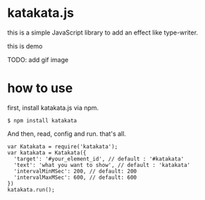 # katakata.js
this is a simple JavaScript library to add an effect like type-writer.


this is demo

TODO: add gif image


# how to use

first, install katakata.js via npm.

```
$ npm install katakata
```

And then, read, config and run. that's all.
```
var Katakata = require('katakata');
var katakata = Katakata({
  'target': '#your_element_id', // default : '#katakata'
  'text': 'what you want to show', // default : 'katakata'
  'intervalMinMSec': 200, // default: 200
  'intervalMaxMSec': 600, // default: 600
})
katakata.run();
```
